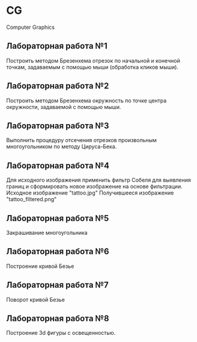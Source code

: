 # CG
Computer Graphics

## Лабораторная работа №1
Построить методом Брезенхема отрезок по начальной и конечной точкам, задаваемым с помощью мыши (обработка кликов мыши).

## Лабораторная работа №2
Построить методом Брезенхема окружность по точке центра окружности, задаваемой с помощью мыши.

## Лабораторная работа №3
Выполнить процедуру отсечения отрезков произвольным многоугольником по методу Цируса-Бека.

## Лабораторная работа №4
Для исходного изображения применить фильтр Собеля для выявления границ и сформировать новое изображение на основе фильтрации.
Исходное изображение "tattoo.jpg"
Получившееся изображение "tattoo_filtered.png"

## Лабораторная работа №5
Закрашивание многоугольника

## Лабораторная работа №6
Построение кривой Безье

## Лабораторная работа №7
Поворот кривой Безье

## Лабораторная работа №8
Построение 3d фигуры с освещенностью.
